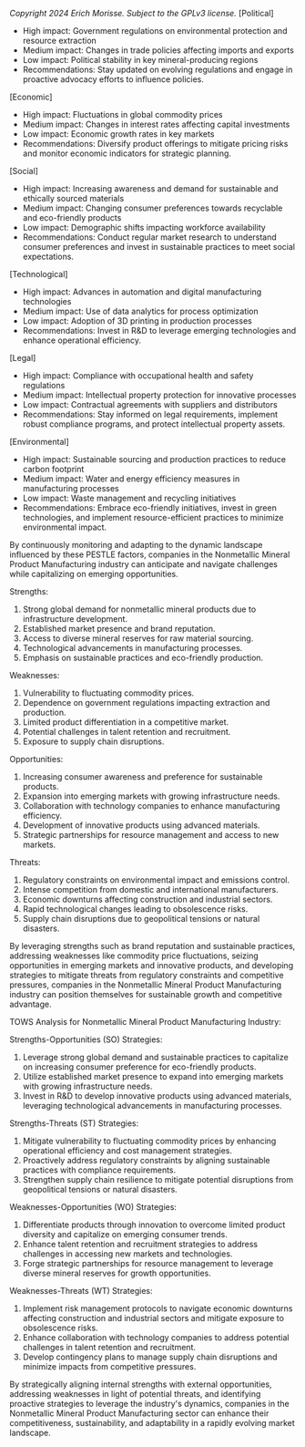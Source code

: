 *Copyright 2024 Erich Morisse.  Subject to the GPLv3 license.*
[Political]
- High impact: Government regulations on environmental protection and resource extraction
- Medium impact: Changes in trade policies affecting imports and exports
- Low impact: Political stability in key mineral-producing regions
- Recommendations: Stay updated on evolving regulations and engage in proactive advocacy efforts to influence policies.

[Economic]
- High impact: Fluctuations in global commodity prices
- Medium impact: Changes in interest rates affecting capital investments
- Low impact: Economic growth rates in key markets
- Recommendations: Diversify product offerings to mitigate pricing risks and monitor economic indicators for strategic planning.

[Social]
- High impact: Increasing awareness and demand for sustainable and ethically sourced materials
- Medium impact: Changing consumer preferences towards recyclable and eco-friendly products
- Low impact: Demographic shifts impacting workforce availability
- Recommendations: Conduct regular market research to understand consumer preferences and invest in sustainable practices to meet social expectations.

[Technological]
- High impact: Advances in automation and digital manufacturing technologies
- Medium impact: Use of data analytics for process optimization
- Low impact: Adoption of 3D printing in production processes
- Recommendations: Invest in R&D to leverage emerging technologies and enhance operational efficiency.

[Legal]
- High impact: Compliance with occupational health and safety regulations
- Medium impact: Intellectual property protection for innovative processes
- Low impact: Contractual agreements with suppliers and distributors
- Recommendations: Stay informed on legal requirements, implement robust compliance programs, and protect intellectual property assets.

[Environmental]
- High impact: Sustainable sourcing and production practices to reduce carbon footprint
- Medium impact: Water and energy efficiency measures in manufacturing processes
- Low impact: Waste management and recycling initiatives
- Recommendations: Embrace eco-friendly initiatives, invest in green technologies, and implement resource-efficient practices to minimize environmental impact. 

By continuously monitoring and adapting to the dynamic landscape influenced by these PESTLE factors, companies in the Nonmetallic Mineral Product Manufacturing industry can anticipate and navigate challenges while capitalizing on emerging opportunities.

Strengths:
1. Strong global demand for nonmetallic mineral products due to infrastructure development.
2. Established market presence and brand reputation.
3. Access to diverse mineral reserves for raw material sourcing.
4. Technological advancements in manufacturing processes.
5. Emphasis on sustainable practices and eco-friendly production.

Weaknesses:
1. Vulnerability to fluctuating commodity prices.
2. Dependence on government regulations impacting extraction and production.
3. Limited product differentiation in a competitive market.
4. Potential challenges in talent retention and recruitment.
5. Exposure to supply chain disruptions.

Opportunities:
1. Increasing consumer awareness and preference for sustainable products.
2. Expansion into emerging markets with growing infrastructure needs.
3. Collaboration with technology companies to enhance manufacturing efficiency.
4. Development of innovative products using advanced materials.
5. Strategic partnerships for resource management and access to new markets.

Threats:
1. Regulatory constraints on environmental impact and emissions control.
2. Intense competition from domestic and international manufacturers.
3. Economic downturns affecting construction and industrial sectors.
4. Rapid technological changes leading to obsolescence risks.
5. Supply chain disruptions due to geopolitical tensions or natural disasters.

By leveraging strengths such as brand reputation and sustainable practices, addressing weaknesses like commodity price fluctuations, seizing opportunities in emerging markets and innovative products, and developing strategies to mitigate threats from regulatory constraints and competitive pressures, companies in the Nonmetallic Mineral Product Manufacturing industry can position themselves for sustainable growth and competitive advantage.

TOWS Analysis for Nonmetallic Mineral Product Manufacturing Industry:

Strengths-Opportunities (SO) Strategies:
1. Leverage strong global demand and sustainable practices to capitalize on increasing consumer preference for eco-friendly products.
2. Utilize established market presence to expand into emerging markets with growing infrastructure needs.
3. Invest in R&D to develop innovative products using advanced materials, leveraging technological advancements in manufacturing processes.

Strengths-Threats (ST) Strategies:
1. Mitigate vulnerability to fluctuating commodity prices by enhancing operational efficiency and cost management strategies.
2. Proactively address regulatory constraints by aligning sustainable practices with compliance requirements.
3. Strengthen supply chain resilience to mitigate potential disruptions from geopolitical tensions or natural disasters.

Weaknesses-Opportunities (WO) Strategies:
1. Differentiate products through innovation to overcome limited product diversity and capitalize on emerging consumer trends.
2. Enhance talent retention and recruitment strategies to address challenges in accessing new markets and technologies.
3. Forge strategic partnerships for resource management to leverage diverse mineral reserves for growth opportunities.

Weaknesses-Threats (WT) Strategies:
1. Implement risk management protocols to navigate economic downturns affecting construction and industrial sectors and mitigate exposure to obsolescence risks.
2. Enhance collaboration with technology companies to address potential challenges in talent retention and recruitment.
3. Develop contingency plans to manage supply chain disruptions and minimize impacts from competitive pressures.

By strategically aligning internal strengths with external opportunities, addressing weaknesses in light of potential threats, and identifying proactive strategies to leverage the industry's dynamics, companies in the Nonmetallic Mineral Product Manufacturing sector can enhance their competitiveness, sustainability, and adaptability in a rapidly evolving market landscape.

